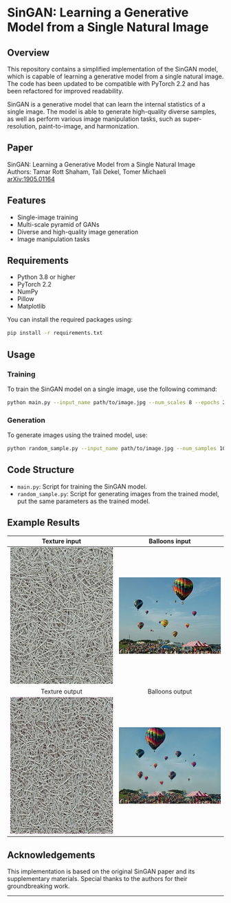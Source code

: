# SinGAN: Learning a Generative Model from a Single Natural Image

## Overview

This repository contains a simplified implementation of the SinGAN model, which is capable of learning a generative model from a single natural image. The code has been updated to be compatible with PyTorch 2.2 and has been refactored for improved readability.

SinGAN is a generative model that can learn the internal statistics of a single image. The model is able to generate high-quality diverse samples, as well as perform various image manipulation tasks, such as super-resolution, paint-to-image, and harmonization.

## Paper

SinGAN: Learning a Generative Model from a Single Natural Image  
Authors: Tamar Rott Shaham, Tali Dekel, Tomer Michaeli  
[arXiv:1905.01164](https://arxiv.org/abs/1905.01164)

## Features

- Single-image training
- Multi-scale pyramid of GANs
- Diverse and high-quality image generation
- Image manipulation tasks

## Requirements

- Python 3.8 or higher
- PyTorch 2.2
- NumPy
- Pillow
- Matplotlib

You can install the required packages using:

```bash
pip install -r requirements.txt
```

## Usage

### Training

To train the SinGAN model on a single image, use the following command:

```bash
python main.py --input_name path/to/image.jpg --num_scales 8 --epochs 2000
```

### Generation

To generate images using the trained model, use:

```bash
python random_sample.py --input_name path/to/image.jpg --num_samples 10
```

## Code Structure

- `main.py`: Script for training the SinGAN model.
- `random_sample.py`: Script for generating images from the trained model, put the same parameters as the trained model.

## Example Results

Texture input                          |  Balloons input
:-------------------------------------:|:----------------------------------:
![Texture Image](img/texture.png)      |  ![Baloon Image](img/balloons.jpeg)
Texture output                         |         Balloons output
![Texture Image out](img/texture_out.png)  |  ![Baloon Image out](img/balloons_out.jpeg)

## Acknowledgements

This implementation is based on the original SinGAN paper and its supplementary materials. Special thanks to the authors for their groundbreaking work.

---
